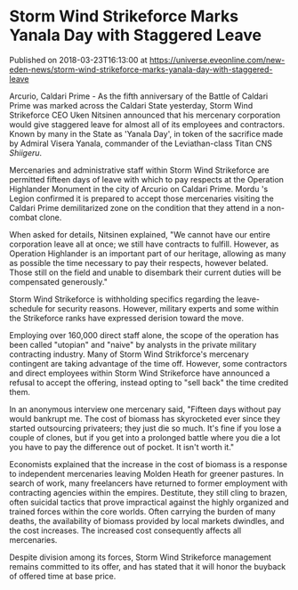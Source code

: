 # Storm Wind Strikeforce Marks Yanala Day with Staggered Leave
Published on 2018-03-23T16:13:00 at https://universe.eveonline.com/new-eden-news/storm-wind-strikeforce-marks-yanala-day-with-staggered-leave

Arcurio, Caldari Prime - As the fifth anniversary of the Battle of Caldari Prime was marked across the Caldari State yesterday, Storm Wind Strikeforce CEO Uken Nitsinen announced that his mercenary corporation would give staggered leave for almost all of its employees and contractors. Known by many in the State as 'Yanala Day', in token of the sacrifice made by Admiral Visera Yanala, commander of the Leviathan-class Titan CNS _Shiigeru_.

Mercenaries and administrative staff within Storm Wind Strikeforce are permitted fifteen days of leave with which to pay respects at the Operation Highlander Monument in the city of Arcurio on Caldari Prime. Mordu 's Legion confirmed it is prepared to accept those mercenaries visiting the Caldari Prime demilitarized zone on the condition that they attend in a non-combat clone.

When asked for details, Nitsinen explained, "We cannot have our entire corporation leave all at once; we still have contracts to fulfill. However, as Operation Highlander is an important part of our heritage, allowing as many as possible the time necessary to pay their respects, however belated. Those still on the field and unable to disembark their current duties will be compensated generously."

Storm Wind Strikeforce is withholding specifics regarding the leave-schedule for security reasons. However, military experts and some within the Strikeforce ranks have expressed derision toward the move.

Employing over 160,000 direct staff alone, the scope of the operation has been called "utopian" and "naive" by analysts in the private military contracting industry. Many of Storm Wind Strikforce's mercenary contingent are taking advantage of the time off. However, some contractors and direct employees within Storm Wind Strikeforce have announced a refusal to accept the offering, instead opting to "sell back" the time credited them.

In an anonymous interview one mercenary said, "Fifteen days without pay would bankrupt me. The cost of biomass has skyrocketed ever since they started outsourcing privateers; they just die so much. It's fine if you lose a couple of clones, but if you get into a prolonged battle where you die a lot you have to pay the difference out of pocket. It isn't worth it."

Economists explained that the increase in the cost of biomass is a response to independent mercenaries leaving Molden Heath for greener pastures. In search of work, many freelancers have returned to former employment with contracting agencies within the empires. Destitute, they still cling to brazen, often suicidal tactics that prove impractical against the highly organized and trained forces within the core worlds. Often carrying the burden of many deaths, the availability of biomass provided by local markets dwindles, and the cost increases. The increased cost consequently affects all mercenaries.

Despite division among its forces, Storm Wind Strikeforce management remains committed to its offer, and has stated that it will honor the buyback of offered time at base price.

